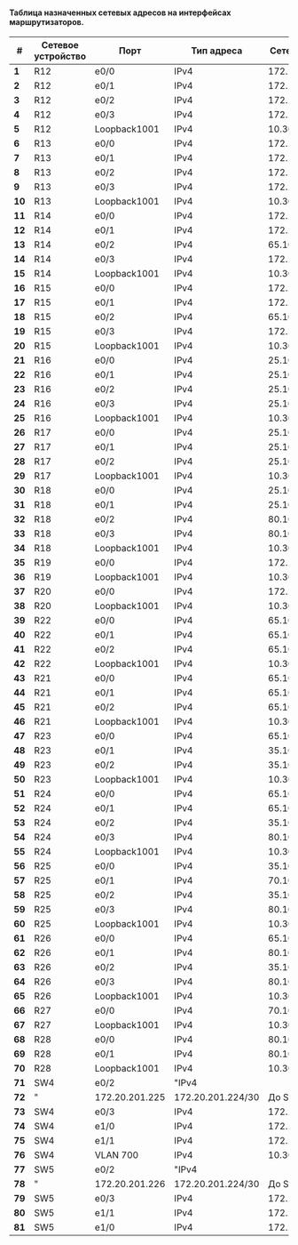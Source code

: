 #### Таблица назначенных сетевых адресов на интерфейсах маршрутизаторов.

| **#**  | **Сетевое устройство** | **Порт**       | **Тип адреса**    | **Сетевой адрес** | **Сеть**          | **Описание** |
|--------|------------------------|----------------|-------------------|-------------------|-------------------|--------------|
| **1**  | R12                    | e0/0           | IPv4              | 172.20.201.1      | 172.20.201.0/30   | До SW4       |
| **2**  | R12                    | e0/1           | IPv4              | 172.20.201.5      | 172.20.201.4/30   | До SW5       |
| **3**  | R12                    | e0/2           | IPv4              | 172.20.200.2      | 172.20.200.0/30   | До R14       |
| **4**  | R12                    | e0/3           | IPv4              | 172.20.200.14     | 172.20.200.12/30  | До R15       |
| **5**  | R12                    | Loopback1001   | IPv4              | 10.30.0.1         |                   |              |
| **6**  | R13                    | e0/0           | IPv4              | 172.20.201.9      | 172.20.201.8/30   | До SW5       |
| **7**  | R13                    | e0/1           | IPv4              | 172.20.201.13     | 172.20.201.12/30  | До SW4       |
| **8**  | R13                    | e0/2           | IPv4              | 172.20.200.10     | 172.20.200.8/30   | До R15       |
| **9**  | R13                    | e0/3           | IPv4              | 172.20.200.6      | 172.20.200.4/30   | До R14       |
| **10** | R13                    | Loopback1001   | IPv4              | 10.30.0.2         |                   |              |
| **11** | R14                    | e0/0           | IPv4              | 172.20.200.1      | 172.20.200.0/30   | До R12       |
| **12** | R14                    | e0/1           | IPv4              | 172.20.200.5      | 172.20.200.4/30   | До R13       |
| **13** | R14                    | e0/2           | IPv4              | 65.10.0.1         | 65.10.0.0/30      | До R22       |
| **14** | R14                    | e0/3           | IPv4              | 172.20.202.33     | 172.20.202.32/30  | До R19       |
| **15** | R14                    | Loopback1001   | IPv4              | 10.30.0.3         |                   |              |
| **16** | R15                    | e0/0           | IPv4              | 172.20.200.9      | 172.20.200.8/30   | До R13       |
| **17** | R15                    | e0/1           | IPv4              | 172.20.200.13     | 172.20.200.12/30  | До R12       |
| **18** | R15                    | e0/2           | IPv4              | 65.10.1.9         | 65.10.1.8/30      | До R21       |
| **19** | R15                    | e0/3           | IPv4              | 172.20.203.65     | 172.20.203.64/30  | До R20       |
| **20** | R15                    | Loopback1001   | IPv4              | 10.30.0.4         |                   |              |
| **21** | R16                    | e0/0           | IPv4              | 25.10.0.17        | 25.10.0.16/30     | SW10         |
| **22** | R16                    | e0/1           | IPv4              | 25.10.0.6         |                   | R18          |
| **23** | R16                    | e0/2           | IPv4              | 25.10.0.24        |                   | SW9          |
| **24** | R16                    | e0/3           | IPv4              | 25.10.0.9         |                   | R32          |
| **25** | R16                    | Loopback1001   | IPv4              | 10.30.0.5         |                   |              |
| **26** | R17                    | e0/0           | IPv4              | 25.10.0.12        |                   | SW9          |
| **27** | R17                    | e0/1           | IPv4              | 25.10.0.2         |                   | R18          |
| **28** | R17                    | e0/2           | IPv4              | 25.10.0.21        |                   | SW10         |
| **29** | R17                    | Loopback1001   | IPv4              | 10.30.0.6         |                   |              |
| **30** | R18                    | e0/0           | IPv4              | 25.10.0.5         |                   | R16          |
| **31** | R18                    | e0/1           | IPv4              | 25.10.0.1         |                   | R17          |
| **32** | R18                    | e0/2           | IPv4              | 80.10.0.9         |                   | R24          |
| **33** | R18                    | e0/3           | IPv4              | 80.10.0.13        |                   | R26          |
| **34** | R18                    | Loopback1001   | IPv4              | 10.30.0.7         |                   |              |
| **35** | R19                    | e0/0           | IPv4              | 172.20.202.34     | 172.20.202.32/30  | До R14       |
| **36** | R19                    | Loopback1001   | IPv4              | 10.30.0.8         |                   |              |
| **37** | R20                    | e0/0           | IPv4              | 172.20.203.66     | 172.20.203.64/30  | До R20       |
| **38** | R20                    | Loopback1001   | IPv4              | 10.30.0.9         |                   |              |
| **39** | R22                    | e0/0           | IPv4              | 65.10.0.2         |                   | R14          |
| **40** | R22                    | e0/1           | IPv4              | 65.10.0.17        |                   | R21          |
| **41** | R22                    | e0/2           | IPv4              | 65.10.0.5         |                   | R23          |
| **42** | R22                    | Loopback1001   | IPv4              | 10.30.0.10        |                   |              |
| **43** | R21                    | e0/0           | IPv4              | 65.10.1.10        |                   | R15          |
| **44** | R21                    | e0/1           | IPv4              | 65.10.0.18        |                   | R22          |
| **45** | R21                    | e0/2           | IPv4              | 65.10.0.13        |                   | R24          |
| **46** | R21                    | Loopback1001   | IPv4              | 10.30.0.11        |                   |              |
| **47** | R23                    | e0/0           | IPv4              | 65.10.0.4         |                   | R22          |
| **48** | R23                    | e0/1           | IPv4              | 35.10.0.1         |                   | R25          |
| **49** | R23                    | e0/2           | IPv4              | 35.10.0.5         |                   | R24          |
| **50** | R23                    | Loopback1001   | IPv4              | 10.30.0.12        |                   |              |
| **51** | R24                    | e0/0           | IPv4              | 65.10.0.14        |                   | R21          |
| **52** | R24                    | e0/1           | IPv4              | 65.10.0.9         |                   | R26          |
| **53** | R24                    | e0/2           | IPv4              | 35.10.0.6         |                   | R23          |
| **54** | R24                    | e0/3           | IPv4              | 80.10.0.10        |                   | R18          |
| **55** | R24                    | Loopback1001   | IPv4              | 10.30.0.13        |                   |              |
| **56** | R25                    | e0/0           | IPv4              | 35.10.0.2         |                   | R23          |
| **57** | R25                    | e0/1           | IPv4              | 70.10.0.1         |                   | R27          |
| **58** | R25                    | e0/2           | IPv4              | 35.10.0.13        |                   | R26          |
| **59** | R25                    | e0/3           | IPv4              | 80.10.0.1         |                   | R28          |
| **60** | R25                    | Loopback1001   | IPv4              | 10.30.0.14        |                   |              |
| **61** | R26                    | e0/0           | IPv4              | 65.10.0.10        |                   | R24          |
| **62** | R26                    | e0/1           | IPv4              | 80.10.0.5         |                   | R28          |
| **63** | R26                    | e0/2           | IPv4              | 35.10.0.14        |                   | R25          |
| **64** | R26                    | e0/3           | IPv4              | 80.10.0.14        |                   | R18          |
| **65** | R26                    | Loopback1001   | IPv4              | 10.30.0.15        |                   |              |
| **66** | R27                    | e0/0           | IPv4              | 70.10.0.2         |                   | R25          |
| **67** | R27                    | Loopback1001   | IPv4              | 10.30.0.16        |                   |              |
| **68** | R28                    | e0/0           | IPv4              | 80.10.0.6         |                   | R26          |
| **69** | R28                    | e0/1           | IPv4              | 80.10.0.2         |                   | R25          |
| **70** | R28                    | Loopback1001   | IPv4              | 10.30.0.17        |                   |              |
| **71** | SW4                    | e0/2           | "IPv4             |                   |                   |              |
| **72** | "                      | 172.20.201.225 | 172.20.201.224/30 | До SW5            |                   |              |
| **73** | SW4                    | e0/3           | IPv4              | 172.20.201.225    | 172.20.201.224/30 | До SW5       |
| **74** | SW4                    | e1/0           | IPv4              | 172.20.201.2      | 172.20.201.0/30   | До R12       |
| **75** | SW4                    | e1/1           | IPv4              | 172.20.201.14     | 172.20.201.12/30  | До R13       |
| **76** | SW4                    | VLAN 700       | IPv4              | 10.30.0.18        |                   |              |
| **77** | SW5                    | e0/2           | "IPv4             |                   |                   |              |
| **78** | "                      | 172.20.201.226 | 172.20.201.224/30 | До SW4            |                   |              |
| **79** | SW5                    | e0/3           | IPv4              | 172.20.201.226    | 172.20.201.224/30 | До SW4       |
| **80** | SW5                    | e1/1           | IPv4              | 172.20.201.6      | 172.20.201.4/30   | До R12       |
| **81** | SW5                    | e1/0           | IPv4              | 172.20.201.10     | 172.20.201.8/30   | До R13       |
